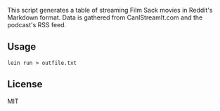 This script generates a table of streaming Film Sack movies in Reddit's Markdown format. Data is gathered from CanIStreamIt.com and the podcast's RSS feed.

## Usage

    lein run > outfile.txt

## License

MIT

